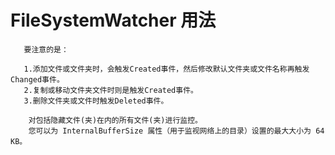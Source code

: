 #  FileSystemWatcher 用法
 
       要注意的是：
       
       1.添加文件或文件夹时，会触发Created事件，然后修改默认文件夹或文件名称再触发Changed事件。
       2.复制或移动文件夹文件时则是触发Created事件。
       3.删除文件夹或文件时触发Deleted事件。
       
        对包括隐藏文件(夹)在内的所有文件(夹)进行监控。
        您可以为 InternalBufferSize 属性（用于监视网络上的目录）设置的最大大小为 64 KB。